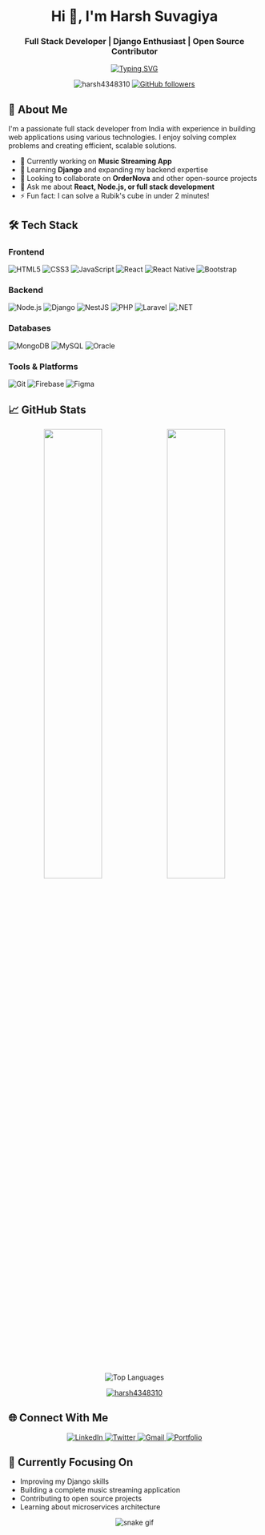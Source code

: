 <h1 align="center">Hi 👋, I'm Harsh Suvagiya</h1>
<h3 align="center">Full Stack Developer | Django Enthusiast | Open Source Contributor</h3>

<p align="center">
  <a href="https://git.io/typing-svg"><img src="https://readme-typing-svg.herokuapp.com?font=Fira+Code&pause=1000&color=22D3EE&center=true&width=435&lines=Building+scalable+web+applications;Turning+ideas+into+reality;Clean+code+advocate" alt="Typing SVG" /></a>
</p>

<p align="center">
  <img src="https://komarev.com/ghpvc/?username=harsh4348310&label=Profile%20views&color=0e75b6&style=flat" alt="harsh4348310" /> 
  <a href="https://github.com/harsh4348310?tab=followers"><img src="https://img.shields.io/github/followers/harsh4348310?label=Followers&style=social" alt="GitHub followers"></a>
</p>

## 🚀 About Me

I'm a passionate full stack developer from India with experience in building web applications using various technologies. I enjoy solving complex problems and creating efficient, scalable solutions.

- 🔭 Currently working on **Music Streaming App**
- 🌱 Learning **Django** and expanding my backend expertise
- 👯 Looking to collaborate on **OrderNova** and other open-source projects
- 💬 Ask me about **React, Node.js, or full stack development**
- ⚡ Fun fact: I can solve a Rubik's cube in under 2 minutes!

## 🛠 Tech Stack

### Frontend
![HTML5](https://img.shields.io/badge/html5-%23E34F26.svg?style=for-the-badge&logo=html5&logoColor=white)
![CSS3](https://img.shields.io/badge/css3-%231572B6.svg?style=for-the-badge&logo=css3&logoColor=white)
![JavaScript](https://img.shields.io/badge/javascript-%23323330.svg?style=for-the-badge&logo=javascript&logoColor=%23F7DF1E)
![React](https://img.shields.io/badge/react-%2320232a.svg?style=for-the-badge&logo=react&logoColor=%2361DAFB)
![React Native](https://img.shields.io/badge/react_native-%2320232a.svg?style=for-the-badge&logo=react&logoColor=%2361DAFB)
![Bootstrap](https://img.shields.io/badge/bootstrap-%23563D7C.svg?style=for-the-badge&logo=bootstrap&logoColor=white)

### Backend
![Node.js](https://img.shields.io/badge/node.js-6DA55F?style=for-the-badge&logo=node.js&logoColor=white)
![Django](https://img.shields.io/badge/django-%23092E20.svg?style=for-the-badge&logo=django&logoColor=white)
![NestJS](https://img.shields.io/badge/nestjs-%23E0234E.svg?style=for-the-badge&logo=nestjs&logoColor=white)
![PHP](https://img.shields.io/badge/php-%23777BB4.svg?style=for-the-badge&logo=php&logoColor=white)
![Laravel](https://img.shields.io/badge/laravel-%23FF2D20.svg?style=for-the-badge&logo=laravel&logoColor=white)
![.NET](https://img.shields.io/badge/.NET-5C2D91?style=for-the-badge&logo=.net&logoColor=white)

### Databases
![MongoDB](https://img.shields.io/badge/MongoDB-%234ea94b.svg?style=for-the-badge&logo=mongodb&logoColor=white)
![MySQL](https://img.shields.io/badge/mysql-%2300f.svg?style=for-the-badge&logo=mysql&logoColor=white)
![Oracle](https://img.shields.io/badge/Oracle-F80000?style=for-the-badge&logo=oracle&logoColor=white)

### Tools & Platforms
![Git](https://img.shields.io/badge/git-%23F05033.svg?style=for-the-badge&logo=git&logoColor=white)
![Firebase](https://img.shields.io/badge/firebase-%23039BE5.svg?style=for-the-badge&logo=firebase)
![Figma](https://img.shields.io/badge/figma-%23F24E1E.svg?style=for-the-badge&logo=figma&logoColor=white)

## 📈 GitHub Stats

<p align="center">
  <img width="48%" src="https://github-readme-stats.vercel.app/api?username=harsh4348310&show_icons=true&theme=radical" />
  <img width="48%" src="https://github-readme-streak-stats.herokuapp.com/?user=harsh4348310&theme=radical" />
</p>

<p align="center">
  <img src="https://github-readme-stats.vercel.app/api/top-langs/?username=harsh4348310&layout=compact&theme=radical" alt="Top Languages" />
</p>

<p align="center">
  <a href="https://github.com/ryo-ma/github-profile-trophy">
    <img src="https://github-profile-trophy.vercel.app/?username=harsh4348310&column=7&theme=onedark" alt="harsh4348310" />
  </a>
</p>

## 🌐 Connect With Me

<p align="center">
  <a href="[Your LinkedIn URL]">
    <img src="https://img.shields.io/badge/linkedin-%230077B5.svg?style=for-the-badge&logo=linkedin&logoColor=white" alt="LinkedIn"/>
  </a>
  <a href="[Your Twitter URL]">
    <img src="https://img.shields.io/badge/Twitter-%231DA1F2.svg?style=for-the-badge&logo=Twitter&logoColor=white" alt="Twitter"/>
  </a>
  <a href="mailto:[Your Email]">
    <img src="https://img.shields.io/badge/Gmail-D14836?style=for-the-badge&logo=gmail&logoColor=white" alt="Gmail"/>
  </a>
  <a href="[Your Portfolio Website]">
    <img src="https://img.shields.io/badge/Portfolio-%23000000.svg?style=for-the-badge&logo=firefox&logoColor=#FF7139" alt="Portfolio"/>
  </a>
</p>

## 🎯 Currently Focusing On

- Improving my Django skills
- Building a complete music streaming application
- Contributing to open source projects
- Learning about microservices architecture

<p align="center">
  <img src="https://github.com/harsh4348310/harsh4348310/blob/output/github-contribution-grid-snake.svg" alt="snake gif" />
</p>
